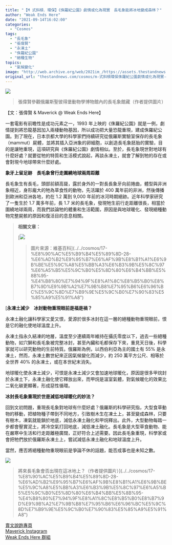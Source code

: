 ```yaml
---
title: "【M 式斜槓．環保】《侏羅紀公園》劇情或化為現實　長毛象能將冰地變成森林？"
author: "Weak Ends Here"
date: "2021-09-14T16:02:00"
categories:
  - "Cosmos"
tags:
  - "長毛象"
  - "張偉賢"
  - "永凍土"
  - "侏羅紀公園"
  - "絕種生物"
topics:
  - "氣候變化"
image: "http://web.archive.org/web/2021im_/https://assets.thestandnews.com/media/photos/5476235637465273351.jpg"
original_url: "thestandnews.com/cosmos/m-式斜槓環保侏羅紀公園劇情或化為現實-長毛象能將冰地變成森林"
---
```

![](http://web.archive.org/web/2021im_/https://assets.thestandnews.com/media/photos/5476235637465273351.jpg)
> 張偉賢參觀俄羅斯聖彼得堡動物學博物館內的長毛象館藏（作者提供圖片）

【文：張偉賢 & Maverick @ Weak Ends Here】

一套電影有前瞻性是成功元素之一，1993 年上映的《侏羅紀公園》就是一例，劇情提到將恐龍基因加入兩棲動物基因，所以成功把大量恐龍重現，建成侏羅紀公園。到了現在，日本京都大學的科學家們持續研究從俄羅斯實驗室保存的長毛象（mammut）屍體，並將其插入亞洲象的卵細胞，以創造長毛象胚胎的實驗，目的是讓牠重現，這項研究與《侏羅紀公園》劇情相似。至於，長毛象現世對地球有什麼好處？就要從牠的特質和生活模式說起，再談永凍土，就會了解到牠的存在或會對現今地球帶來什麼好處。

**象牙上留足跡　長毛象曾行走圍繞地球兩周距離**

長毛象生有長毛，頭部前額高聳，露於身外的一對長長象牙向前捲曲，體型與非洲象相近，身形龐大的牠為草食性的動物，先活躍於 400 萬年前的非洲，然後傳播到歐洲和亞洲各地，約在 1.2 萬到 9,000 年前的冰河時期絕跡。近年科學家研究了一隻生於 1.7 萬多年前，長 1.7 米的長毛象，發現牠生前行走距離很長，相當於圍繞地球兩周，而我們談論牠的體重和生活範圍，原因是與地球暖化、發現絕種動物完整屍骸的原因和復活目的息息相關。

> **相關文章：**  
> [](../../cosmos/17-%E8%90%AC%E5%B9%B4%E5%89%8D-28-%E6%AD%B2%E9%95%B7%E6%AF%9B%E8%B1%A1%E6%9B%BE%E5%9C%A8%E5%BB%A3%E6%B3%9B%E5%8C%97%E6%A5%B5%E5%9C%B0%E5%8D%80%E6%B4%BB%E5%8B%95-%E4%B8%80%E7%94%9F%E8%A1%8C%E8%B5%B0%E8%B7%9D%E9%9B%A2%E7%9B%B8%E7%95%B6%E6%96%BC%E5%9C%8D%E7%B9%9E%E5%9C%B0%E7%90%83%E5%85%A9%E5%91%A8")
> 
> [![](http://web.archive.org/web/2021im_/https://assets.thestandnews.com/media/photos/166472115169850856.jpg)
> > 圖片來源：維基百科](../../cosmos/17-%E8%90%AC%E5%B9%B4%E5%89%8D-28-%E6%AD%B2%E9%95%B7%E6%AF%9B%E8%B1%A1%E6%9B%BE%E5%9C%A8%E5%BB%A3%E6%B3%9B%E5%8C%97%E6%A5%B5%E5%9C%B0%E5%8D%80%E6%B4%BB%E5%8B%95-%E4%B8%80%E7%94%9F%E8%A1%8C%E8%B5%B0%E8%B7%9D%E9%9B%A2%E7%9B%B8%E7%95%B6%E6%96%BC%E5%9C%8D%E7%B9%9E%E5%9C%B0%E7%90%83%E5%85%A9%E5%91%A8")

[**永凍土減少　冰封動物重現眼前是福是禍？**

永凍土融化讓科學家又愛又恨，愛源於很多冰封在這一層的絕種動物重現眼前，恨是它的融化使地球溫度上升。

永凍土指永久結凍的地層，溫度至少連續兩年維持在攝氏零度以下，過去一些絕種動物，如穴獅和長毛象被完整冰封，甚至內臟和毛都保存下來，重見天日後，科學家就可以研究動物的生前特質。俄羅斯為例，以西伯利亞為主的國土有 55% 是永凍土，然而，永凍土數世紀來正因氣候變化而減少，約 250 萬平方公尺、相等於全世界 40% 的永凍土，或在本世紀末消失。

地球暖化使永凍土減少，可恨是永凍土減少又會加速地球暖化，原因是很多甲烷封於永凍土下，永凍土融化使它釋放出來，而甲烷是溫室氣體，對氣候暖化的效果比二氧化碳更顯著，形成惡性循環。

**冰封長毛象重現於世是減低地球暖化的妙法？**

回到文初問題，重現長毛象對地球有什麼好處？俄羅斯的科學研究指，大型食草動物的移動，把植物種子帶到不同地方，引致樹木生在凍土上，甚至變成森林，只要有樹木，凍氣就能鎖於地底，減低永凍土融化和甲烷釋出。此外，大型動物每踏一步都會壓實泥土，將冷空氣打回地底，減低凍土融化。長毛象是大型草食動物、能在嚴寒中生活和行走距離極廣闊，正好符合上述需要。因此長毛象重現，科學家或會把牠們放於俄羅斯永凍土上，嘗試減低永凍土融化和地球溫度上升。

當然，應否將絕種動物重現眼前是爭論不休的話題，能否成事也是未知之數。

![](http://web.archive.org/web/2021im_/https://assets.thestandnews.com/media/photos/299415384688208975.jpg)
> 將來長毛象會否出現在這冰地上？（作者提供圖片）](../../cosmos/17-%E8%90%AC%E5%B9%B4%E5%89%8D-28-%E6%AD%B2%E9%95%B7%E6%AF%9B%E8%B1%A1%E6%9B%BE%E5%9C%A8%E5%BB%A3%E6%B3%9B%E5%8C%97%E6%A5%B5%E5%9C%B0%E5%8D%80%E6%B4%BB%E5%8B%95-%E4%B8%80%E7%94%9F%E8%A1%8C%E8%B5%B0%E8%B7%9D%E9%9B%A2%E7%9B%B8%E7%95%B6%E6%96%BC%E5%9C%8D%E7%B9%9E%E5%9C%B0%E7%90%83%E5%85%A9%E5%91%A8") 

[](../../cosmos/17-%E8%90%AC%E5%B9%B4%E5%89%8D-28-%E6%AD%B2%E9%95%B7%E6%AF%9B%E8%B1%A1%E6%9B%BE%E5%9C%A8%E5%BB%A3%E6%B3%9B%E5%8C%97%E6%A5%B5%E5%9C%B0%E5%8D%80%E6%B4%BB%E5%8B%95-%E4%B8%80%E7%94%9F%E8%A1%8C%E8%B5%B0%E8%B7%9D%E9%9B%A2%E7%9B%B8%E7%95%B6%E6%96%BC%E5%9C%8D%E7%B9%9E%E5%9C%B0%E7%90%83%E5%85%A9%E5%91%A8")[賣文說跑專頁](http://web.archive.org/web/20211229113005/https://www.facebook.com/1841803306084163/)  
[Maverick Instagram](http://web.archive.org/web/20211229113005/https://www.instagram.com/maverick_au/)  
[Weak Ends Here 群組](http://web.archive.org/web/20211229113005/https://www.facebook.com/groups/498772610150499/)
